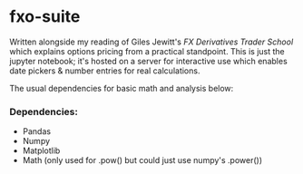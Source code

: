 # fxo-suite

Written alongside my reading of Giles Jewitt's _FX Derivatives Trader School_ which explains options pricing from a practical standpoint.
This is just the jupyter notebook; it's hosted on a server for interactive use which enables date pickers & number entries for real calculations.

The usual dependencies for basic math and analysis below:

### Dependencies:
- Pandas
- Numpy
- Matplotlib
- Math (only used for .pow() but could just use numpy's .power())
